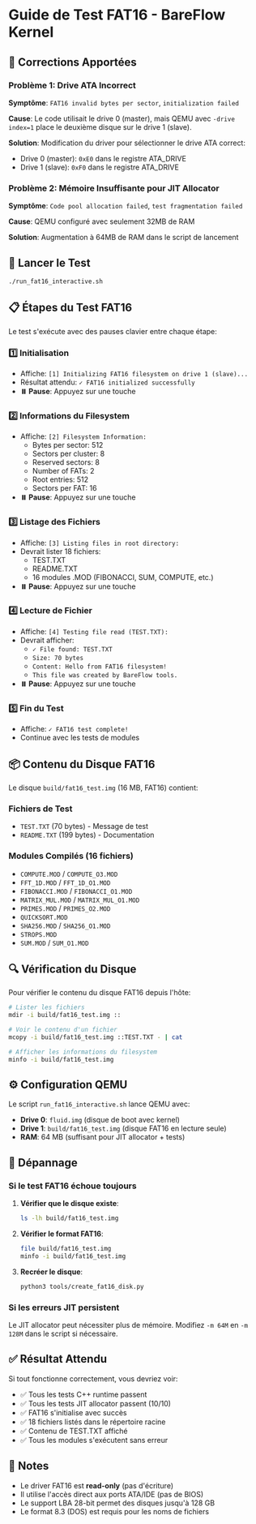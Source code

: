 # Guide de Test FAT16 - BareFlow Kernel

## 🔧 Corrections Apportées

### Problème 1: Drive ATA Incorrect
**Symptôme**: `FAT16 invalid bytes per sector`, `initialization failed`

**Cause**: Le code utilisait le drive 0 (master), mais QEMU avec `-drive index=1` place le deuxième disque sur le drive 1 (slave).

**Solution**: Modification du driver pour sélectionner le drive ATA correct:
- Drive 0 (master): `0xE0` dans le registre ATA_DRIVE
- Drive 1 (slave): `0xF0` dans le registre ATA_DRIVE

### Problème 2: Mémoire Insuffisante pour JIT Allocator
**Symptôme**: `Code pool allocation failed`, `test fragmentation failed`

**Cause**: QEMU configuré avec seulement 32MB de RAM

**Solution**: Augmentation à 64MB de RAM dans le script de lancement

## 🚀 Lancer le Test

```bash
./run_fat16_interactive.sh
```

## 📋 Étapes du Test FAT16

Le test s'exécute avec des pauses clavier entre chaque étape:

### 1️⃣ Initialisation
- Affiche: `[1] Initializing FAT16 filesystem on drive 1 (slave)...`
- Résultat attendu: `✓ FAT16 initialized successfully`
- **⏸️ Pause**: Appuyez sur une touche

### 2️⃣ Informations du Filesystem
- Affiche: `[2] Filesystem Information:`
  - Bytes per sector: 512
  - Sectors per cluster: 8
  - Reserved sectors: 8
  - Number of FATs: 2
  - Root entries: 512
  - Sectors per FAT: 16
- **⏸️ Pause**: Appuyez sur une touche

### 3️⃣ Listage des Fichiers
- Affiche: `[3] Listing files in root directory:`
- Devrait lister 18 fichiers:
  - TEST.TXT
  - README.TXT
  - 16 modules .MOD (FIBONACCI, SUM, COMPUTE, etc.)
- **⏸️ Pause**: Appuyez sur une touche

### 4️⃣ Lecture de Fichier
- Affiche: `[4] Testing file read (TEST.TXT):`
- Devrait afficher:
  - `✓ File found: TEST.TXT`
  - `Size: 70 bytes`
  - `Content: Hello from FAT16 filesystem!`
  - `This file was created by BareFlow tools.`
- **⏸️ Pause**: Appuyez sur une touche

### 5️⃣ Fin du Test
- Affiche: `✓ FAT16 test complete!`
- Continue avec les tests de modules

## 📦 Contenu du Disque FAT16

Le disque `build/fat16_test.img` (16 MB, FAT16) contient:

### Fichiers de Test
- `TEST.TXT` (70 bytes) - Message de test
- `README.TXT` (199 bytes) - Documentation

### Modules Compilés (16 fichiers)
- `COMPUTE.MOD` / `COMPUTE_O3.MOD`
- `FFT_1D.MOD` / `FFT_1D_O1.MOD`
- `FIBONACCI.MOD` / `FIBONACCI_O1.MOD`
- `MATRIX_MUL.MOD` / `MATRIX_MUL_O1.MOD`
- `PRIMES.MOD` / `PRIMES_O2.MOD`
- `QUICKSORT.MOD`
- `SHA256.MOD` / `SHA256_O1.MOD`
- `STROPS.MOD`
- `SUM.MOD` / `SUM_O1.MOD`

## 🔍 Vérification du Disque

Pour vérifier le contenu du disque FAT16 depuis l'hôte:

```bash
# Lister les fichiers
mdir -i build/fat16_test.img ::

# Voir le contenu d'un fichier
mcopy -i build/fat16_test.img ::TEST.TXT - | cat

# Afficher les informations du filesystem
minfo -i build/fat16_test.img
```

## ⚙️ Configuration QEMU

Le script `run_fat16_interactive.sh` lance QEMU avec:
- **Drive 0**: `fluid.img` (disque de boot avec kernel)
- **Drive 1**: `build/fat16_test.img` (disque FAT16 en lecture seule)
- **RAM**: 64 MB (suffisant pour JIT allocator + tests)

## 🐛 Dépannage

### Si le test FAT16 échoue toujours

1. **Vérifier que le disque existe**:
   ```bash
   ls -lh build/fat16_test.img
   ```

2. **Vérifier le format FAT16**:
   ```bash
   file build/fat16_test.img
   minfo -i build/fat16_test.img
   ```

3. **Recréer le disque**:
   ```bash
   python3 tools/create_fat16_disk.py
   ```

### Si les erreurs JIT persistent

Le JIT allocator peut nécessiter plus de mémoire. Modifiez `-m 64M` en `-m 128M` dans le script si nécessaire.

## ✅ Résultat Attendu

Si tout fonctionne correctement, vous devriez voir:
- ✅ Tous les tests C++ runtime passent
- ✅ Tous les tests JIT allocator passent (10/10)
- ✅ FAT16 s'initialise avec succès
- ✅ 18 fichiers listés dans le répertoire racine
- ✅ Contenu de TEST.TXT affiché
- ✅ Tous les modules s'exécutent sans erreur

## 📝 Notes

- Le driver FAT16 est **read-only** (pas d'écriture)
- Il utilise l'accès direct aux ports ATA/IDE (pas de BIOS)
- Le support LBA 28-bit permet des disques jusqu'à 128 GB
- Le format 8.3 (DOS) est requis pour les noms de fichiers
